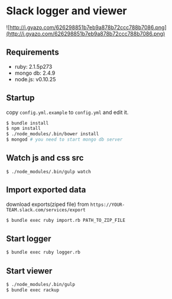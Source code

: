 # Slack logger and viewer

![http://i.gyazo.com/626298851b7eb9a878b72ccc788b7086.png](http://i.gyazo.com/626298851b7eb9a878b72ccc788b7086.png)

## Requirements

- ruby: 2.1.5p273
- mongo db: 2.4.9
- node.js: v0.10.25

## Startup

copy `config.yml.example` to `config.yml` and edit it.

```sh
$ bundle install
$ npm install
$ ./node_modules/.bin/bower install
$ mongod # you need to start mongo db server
```

## Watch js and css src

```
$ ./node_modules/.bin/gulp watch
```

## Import exported data

download exports(ziped file) from `https://YOUR-TEAM.slack.com/services/export`

```sh
$ bundle exec ruby import.rb PATH_TO_ZIP_FILE
```

## Start logger

```sh
$ bundle exec ruby logger.rb
```

## Start viewer

```sh
$ ./node_modules/.bin/gulp
$ bundle exec rackup
```
